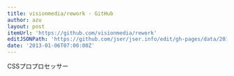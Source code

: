 ```yaml
---
title: visionmedia/rework · GitHub
author: azu
layout: post
itemUrl: 'https://github.com/visionmedia/rework'
editJSONPath: 'https://github.com/jser/jser.info/edit/gh-pages/data/2013/01/index.json'
date: '2013-01-06T07:00:00Z'
---
```

CSSプロプロセッサー
